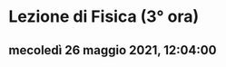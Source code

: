 # Lezione di Fisica (3° ora)

## mecoledì 26 maggio 2021, 12:04:00


<!--stackedit_data:
eyJoaXN0b3J5IjpbLTE1NjQxOTE2NTBdfQ==
-->